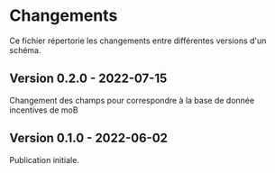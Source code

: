 # Changements

Ce fichier répertorie les changements entre différentes versions d'un schéma.

## Version 0.2.0 - 2022-07-15

Changement des champs pour correspondre à la base de donnée incentives de moB

## Version 0.1.0 - 2022-06-02

Publication initiale.
